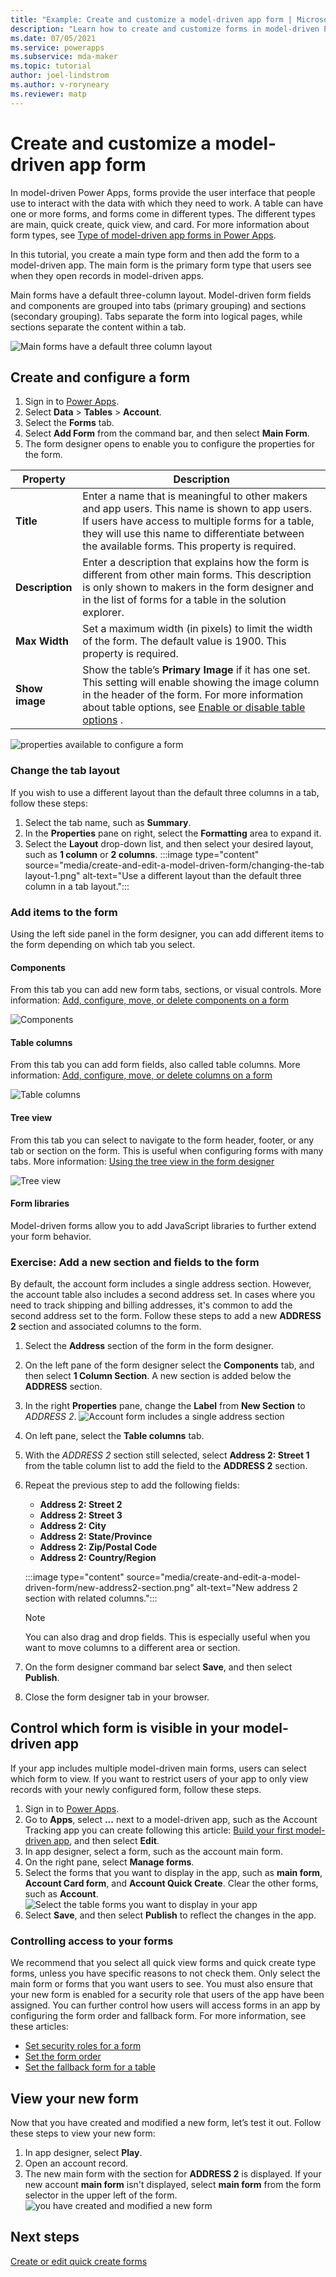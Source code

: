 ```yaml
---
title: "Example: Create and customize a model-driven app form | MicrosoftDocs"
description: "Learn how to create and customize forms in model-driven Power Apps."
ms.date: 07/05/2021
ms.service: powerapps
ms.subservice: mda-maker
ms.topic: tutorial
author: joel-lindstrom
ms.author: v-roryneary
ms.reviewer: matp
---
```

# Create and customize a model-driven app form

In model-driven Power Apps, forms provide the user interface that people use to interact with the data with which they need to work. A table can have one or more forms, and forms come in different types. The different types are main, quick create, quick view, and card. For more information about form types, see [Type of model-driven app forms in Power Apps](types-forms.md).

In this tutorial, you create a main type form and then add the form to a model-driven app. The main form is the primary form type that users see when they open records in model-driven apps.

Main forms have a default three-column layout. Model-driven form fields and components are grouped into tabs (primary grouping) and sections (secondary grouping). Tabs separate the form into logical pages, while sections separate the content within a tab.

![Main forms have a default three column layout](media\create-and-edit-a-model-driven-form/configure-a-form-2.png "Main forms have a default three column layout")

## Create and configure a form

1. Sign in to [Power Apps](https://make.powerapps.com/?utm_source=padocs&utm_medium=linkinadoc&utm_campaign=referralsfromdoc).
1. Select **Data** > **Tables** > **Account**.
1. Select the **Forms** tab.
1. Select **Add Form** from the command bar, and then select **Main Form**.
1. The form designer opens to enable you to configure the properties for the form.

| Property| Description                                                                                                                                                                                                                                                     |
|----------------------|------------------------------------------------------------------------------------------------------------------------------------------------------------------------------------------------------------------------------------------------------|
| **Title**            | Enter a name that is meaningful to other makers and app users. This name is shown to app users. If users have access to multiple forms for a table, they will use this name to differentiate between the available forms.  This property is required. |
| **Description**      | Enter a description that explains how the form is different from other main forms. This description is only shown to makers in the form designer and in the list of forms for a table in the solution explorer.                                                               |
| **Max Width**        | Set a maximum width (in pixels) to limit the width of the form. The default value is 1900.  This property is required.                                                                                                                               |
| **Show image**       | Show the table’s **Primary Image** if it has one set. This setting will enable showing the image column in the header of the form. For more information about table options, see [Enable or disable table options](../data-platform/edit-entities.md#enable-or-disable-table-options) .                                    |

![properties available to configure a form](media/create-and-edit-a-model-driven-form/configure-a-form-1.png "properties available to configure a form")

### Change the tab layout
If you wish to use a different layout than the default three columns in a tab, follow these steps:

1. Select the tab name, such as **Summary**.
1. In the **Properties** pane on right, select the **Formatting** area to expand it.
1. Select the **Layout** drop-down list, and then select your desired layout, such as **1 column** or **2 columns**.
   :::image type="content" source="media/create-and-edit-a-model-driven-form/changing-the-tab layout-1.png" alt-text="Use a different layout than the default three column in a tab layout.":::

### Add items to the form

Using the left side panel in the form designer, you can add different items to the form depending on which tab you select.

#### Components

From this tab you can add new form tabs, sections, or visual controls. More information: [Add, configure, move, or delete components on a form](add-move-configure-or-delete-components-on-form.md)

![Components](media/create-and-edit-a-model-driven-form/add-items-to-the-form-1.png "")

#### Table columns

From this tab you can add form fields, also called table columns. More information: [Add, configure, move, or delete columns on a form](add-move-or-delete-fields-on-form.md)

![Table columns](media/create-and-edit-a-model-driven-form/add-items-to-the-form-2.png "")

#### Tree view

From this tab you can select to navigate to the form header, footer, or any tab or section on the form. This is useful when configuring forms with many tabs. More information: [Using the tree view in the form designer](using-tree-view-on-form.md)

![Tree view](media/create-and-edit-a-model-driven-form/add-items-to-the-form-3.png "")

#### Form libraries

Model-driven forms allow you to add JavaScript libraries to further extend your form behavior.  

### Exercise: Add a new section and fields to the form

By default, the account form includes a single address section. However, the account table also includes a second address set. In cases where  you need to track shipping and billing addresses, it's common to add the second address set to the form. Follow these steps to add a new **ADDRESS 2** section and associated columns to the form.

1. Select the **Address** section of the form in the form designer.
1. On the left pane of the form designer select the **Components** tab, and then select **1 Column Section**.
   A new section is added below the **ADDRESS** section.
1. In the right **Properties** pane, change the **Label** from **New Section** to *ADDRESS 2*.
   ![Account form includes a single address section](media/create-and-edit-a-model-driven-form/add-a-new-section-and-fields-to-the-form-1.png "Account form includes a single address section")

1. On left pane, select the **Table columns** tab.
1. With the *ADDRESS 2* section still selected, select **Address 2: Street 1** from the table column list to add the field to the **ADDRESS 2** section.
1. Repeat the previous step to add the following fields:
   - **Address 2: Street 2**
   - **Address 2: Street 3**
   - **Address 2: City**
   - **Address 2: State/Province**
   - **Address 2: Zip/Postal Code**
   - **Address 2: Country/Region**

   :::image type="content" source="media/create-and-edit-a-model-driven-form/new-address2-section.png" alt-text="New address 2 section with related columns.":::
   > [!NOTE]
   > You can also drag and drop fields. This is especially useful when you want to move columns to a different area or section.
1. On the form designer command bar select **Save**, and then select **Publish**.
1. Close the form designer tab in your browser.

## Control which form is visible in your model-driven app

If your app includes multiple model-driven main forms, users can select which form to view. If you want to restrict users of your app to only view records with your newly configured form, follow these steps.

1. Sign in to [Power Apps](https://make.powerapps.com/?utm_source=padocs&utm_medium=linkinadoc&utm_campaign=referralsfromdoc).
1. Go to **Apps**, select **...** next to a model-driven app, such as the Account Tracking app you can create following this article: [Build your first model-driven app](build-first-model-driven-app.md), and then select **Edit**.
1. In app designer, select a form, such as the account main form.
1. On the right pane, select **Manage forms**.
1. Select the forms that you want to display in the app, such as **main form**, **Account Card form**, and **Account Quick Create**. Clear the other forms, such as **Account**.
   ![Select the table forms you want to display in your app](media/create-and-edit-a-model-driven-form/select-forms-to-display-app.png "Forms tile for the Account entity")
1. Select **Save**, and then select **Publish** to reflect the changes in the app.

### Controlling access to your forms

We recommend that you select all quick view forms and quick create type forms, unless you have specific reasons to not check them. Only select the main form or forms that you want users to see. You must also ensure that your new form is enabled for a security role that users of the app have been assigned. You can further control how users will access forms in an app by configuring the form order and fallback form. For more information, see these articles:
- [Set security roles for a form](control-access-forms.md#set-security-roles-for-a-form)
- [Set the form order](control-access-forms.md#set-the-form-order)
- [Set the fallback form for a table](control-access-forms.md#set-the-fallback-form-for-a-table)

## View your new form

Now that you have created and modified a new form, let’s test it out. Follow these steps to view your new form:
1. In app designer, select **Play**.
1. Open an account record.
1. The new main form with the section for **ADDRESS 2** is displayed. If your new account **main form** isn't displayed, select **main form** from the form selector in the upper left of the form.
   ![you have created and modified a new form](media/create-and-edit-a-model-driven-form/add-a-new-section-and-fields-to-the-form-3.png "you have created and modified a new form")

## Next steps

[Create or edit quick create forms](create-edit-quick-create-forms.md)